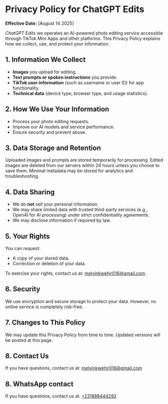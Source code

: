 
  <h1>Privacy Policy for ChatGPT Edits</h1>
  <p><strong>Effective Date:</strong> [August 14 2025]</p>

  <p><em>ChatGPT Edits</em> we operates an AI-powered photo editing service accessible through TikTok Mini Apps and other platforms. This Privacy Policy explains how we collect, use, and protect your information.</p>

  <h2>1. Information We Collect</h2>
  <ul>
    <li><strong>Images</strong> you upload for editing.</li>
    <li><strong>Text prompts or spoken instructions</strong> you provide.</li>
    <li><strong>TikTok user information</strong> (such as username or user ID) for app functionality.</li>
    <li><strong>Technical data</strong> (device type, browser type, and usage statistics).</li>
  </ul>

  <h2>2. How We Use Your Information</h2>
  <ul>
    <li>Process your photo editing requests.</li>
    <li>Improve our AI models and service performance.</li>
    <li>Ensure security and prevent abuse.</li>
  </ul>

  <h2>3. Data Storage and Retention</h2>
  <p>Uploaded images and prompts are stored temporarily for processing. Edited images are deleted from our servers within 24 hours unless you choose to save them. Minimal metadata may be stored for analytics and troubleshooting.</p>

  <h2>4. Data Sharing</h2>
  <ul>
    <li>We do <strong>not</strong> sell your personal information.</li>
    <li>We may share limited data with trusted third-party services (e.g., OpenAI for AI processing) under strict confidentiality agreements.</li>
    <li>We may disclose information if required by law.</li>
  </ul>

  <h2>5. Your Rights</h2>
  <p>You can request:</p>
  <ul>
    <li>A copy of your stored data.</li>
    <li>Correction or deletion of your data.</li>
  </ul>
  <p>To exercise your rights, contact us at: <a href="mailto:melvinkwehjr016@gmail.com">melvinkwehjr016@gmail.com</a>.</p>

  <h2>6. Security</h2>
  <p>We use encryption and secure storage to protect your data. However, no online service is completely risk-free.</p>

  <h2>7. Changes to This Policy</h2>
  <p>We may update this Privacy Policy from time to time. Updated versions will be posted at this page.</p>

  <h2>8. Contact Us</h2>
  <p>If you have questions, contact us at: <a href="mailto:melvinkwehjr016@gmail.com">melvinkwehjr016@gmail.com</a></p>
  <h2>8. WhatsApp contact</h2>
  <p>If you have questions, contact us at: <a href= "messageto:+231888444292">+231888444292</a></p>


